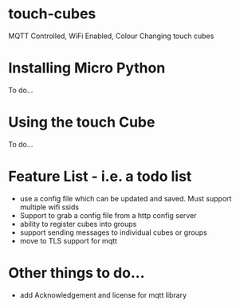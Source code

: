 # touch-cubes
MQTT Controlled, WiFi Enabled, Colour Changing touch cubes

# Installing Micro Python
To do...


# Using the touch Cube
To do...


# Feature List - i.e. a todo list
- use a config file which can be updated and saved. Must support multiple wifi ssids
- Support to grab a config file from a http config server
- ability to register cubes into groups
- support sending messages to individual cubes or groups
- move to TLS support for mqtt

# Other things to do...
- add Acknowledgement and license for mqtt library

